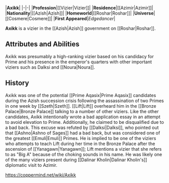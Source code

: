 |**Axikk**|
|-|-|
|**Profession**|[[Vizier\|Vizier]]|
|**Residence**|[[Azimir\|Azimir]]|
|**Nationality**|[[Azish\|Azish]]|
|**Homeworld**|[[Roshar\|Roshar]]|
|**Universe**|[[Cosmere\|Cosmere]]|
|**First Appeared**|*Edgedancer*|

**Axikk** is a vizier in the [[Azish\|Azish]] government on [[Roshar\|Roshar]].

## Attributes and Abilities
Axikk was presumably a high-ranking vizier based on his candidacy for Prime and his presence in the emperor's quarters with other important viziers such as Dalksi and [[Noura\|Noura]].

## History
Axikk was one of the potential [[Prime Aqasix\|Prime Aqasix]] candidates during the Azish succession crisis following the assassination of two Primes in one week by [[Szeth\|Szeth]]. [[Lift\|Lift]] overheard him in the [[Bronze Palace\|Bronze Palace]] talking to a number of other viziers. Like the other candidates, Axikk intentionally wrote a bad application essay in an attempt to avoid elevation to Prime. Additionally, he claimed to be disqualified due to a bad back. This excuse was refuted by [[Dalksi\|Dalksi]], who pointed out that [[Ashno\|Ashno of Sages]] had a bad back, but was considered one of the greatest [[Emuli\|Emuli]] Primes.
He is implied to be one of the viziers who attempts to teach Lift during her time in the Bronze Palace after the ascension of [[Yanagawn\|Yanagawn]]; Lift mentions a vizier that she refers to as "Big A" because of the choking sounds in his name. He was likely one of the many viziers present during [[Dalinar Kholin\|Dalinar Kholin's]] diplomatic visit to Azimir.



https://coppermind.net/wiki/Axikk